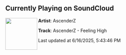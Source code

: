 ## Currently Playing on SoundCloud

[<img align="left" width="100" src="https://i1.sndcdn.com/artworks-Q8Z8lsmQgpdULHFm-iY2bZQ-t500x500.png">](https://soundcloud.com/dnzrecords/ascenderz-feeling-high)

**Artist**: AscenderZ 

**Track**: AscenderZ - Feeling High

Last updated at 6/16/2025, 5:43:46 PM
